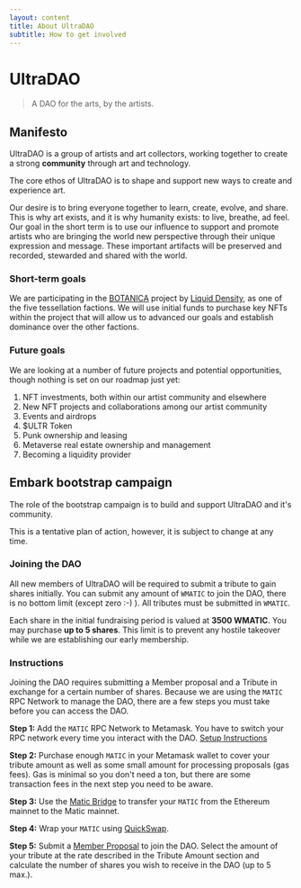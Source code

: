 ```yaml
---
layout: content
title: About UltraDAO
subtitle: How to get involved
---
```


# UltraDAO

> A DAO for the arts, by the artists.

## Manifesto

UltraDAO is a group of artists and art collectors, working together to create a strong **community** through art and technology.

The core ethos of UltraDAO is to shape and support new ways to create and experience art.

Our desire is to bring everyone together to learn, create, evolve, and share. This is why art exists, and it is why humanity exists: to live, breathe, ad feel. Our goal in the short term is to use our influence to support and promote artists who are bringing the world new perspective through their unique expression and message. These important artifacts will be preserved and recorded, stewarded and shared with the world.

### Short-term goals

We are participating in the [BOTANICA](https://rarible.com/botanica) project by [Liquid Density](https://twitter.com/liquiddensity), as one of the five tessellation factions. We will use initial funds to purchase key NFTs within the project that will allow us to advanced our goals and establish dominance over the other factions.

### Future goals

We are looking at a number of future projects and potential opportunities, though nothing is set on our roadmap just yet:

1. NFT investments, both within our artist community and elsewhere
2. New NFT projects and collaborations among our artist community
3. Events and airdrops
4. $ULTR Token
5. Punk ownership and leasing
6. Metaverse real estate ownership and management
7. Becoming a liquidity provider

## Embark bootstrap campaign

The role of the bootstrap campaign is to build and support UltraDAO and it's community.

This is a tentative plan of action, however, it is subject to change at any time.

### Joining the DAO

All new members of UltraDAO will be required to submit a tribute to gain shares initially. You can submit any amount of `WMATIC` to join the DAO, there is no bottom limit (except zero :-) ). All tributes must be submitted in `WMATIC`.

Each share in the initial fundraising period is valued at **3500 WMATIC**. You may purchase **up to 5 shares**. This limit is to prevent any hostile takeover while we are establishing our early membership.

### Instructions

Joining the DAO requires submitting a Member proposal and a Tribute in exchange for a certain number of shares. Because we are using the `MATIC` RPC Network to manage the DAO, there are a few steps you must take before you can access the DAO.

**Step 1:** Add the `MATIC` RPC Network to Metamask. You have to switch your RPC network every time you interact with the DAO. [Setup Instructions](https://docs.matic.network/docs/develop/metamask/config-matic/)

**Step 2:** Purchase enough `MATIC` in your Metamask wallet to cover your tribute amount as well as some small amount for processing proposals (gas fees). Gas is minimal so you don't need a ton, but there are some transaction fees in the next step you need to be aware. 

**Step 3:** Use the [Matic Bridge](https://wallet.matic.network/bridge) to transfer your `MATIC` from the Ethereum mainnet to the Matic mainnet.

**Step 4:** Wrap your `MATIC` using [QuickSwap](https://quickswap.exchange/#/swap?inputCurrency=MATIC&outputCurrency=WMATIC).

**Step 5:** Submit a [Member Proposal](https://app.daohaus.club/dao/0x89/0x5c0f7e6225640a82585fc2c2d92ecafc342e185a/proposals/new/member) to join the DAO. Select the amount of your tribute at the rate described in the Tribute Amount section and calculate the number of shares you wish to receive in the DAO (up to 5 max.).